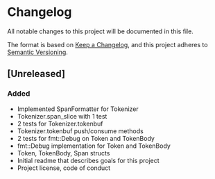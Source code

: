 # Changelog

All notable changes to this project will be documented in this file.

The format is based on [Keep a Changelog](https://keepachangelog.com/en/1.0.0/),
and this project adheres to [Semantic Versioning](https://semver.org/spec/v2.0.0.html).

## [Unreleased]

### Added
- Implemented SpanFormatter for Tokenizer
- Tokenizer.span_slice with 1 test
- 2 tests for Tokenizer.tokenbuf
- Tokenizer.tokenbuf push/consume methods
- 2 tests for fmt::Debug on Token and TokenBody
- fmt::Debug implementation for Token and TokenBody
- Token, TokenBody, Span structs
- Initial readme that describes goals for this project
- Project license, code of conduct